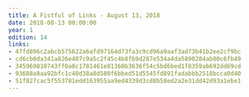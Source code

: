 ```yaml
---
title: A Fistful of Links - August 13, 2018
date: 2018-08-13 00:00:00
year: 1
edition: 14
links:
- 47fd896c2abcb575622a6afd97164d73fa3c9cd96a9aaf3ad73b41b2ee2cf9bc
- cd6cb0da341a826e407c9a5c2f45c4b8fb9d287e534a4da5890284ab00c6fb49
- 345969810743ff0a8c1781461e81360b3636f54c5bd6bed1f8359ab692dd69cd
- 93688a8aa92bfc1c40d38a8d580f6bbed51d5545fd891fadabbb2518bcca0d40
- 51f827cac5f553781edd163955aa9ed4339d3cd8b58ed2a2e31dd42d93a1ebe1
---
```

